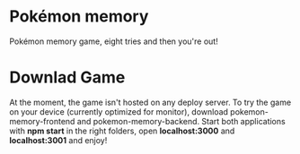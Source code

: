 # Pokémon memory
Pokémon memory game, eight tries and then you're out!

# Downlad Game 
At the moment, the game isn't hosted on any deploy server. To try the game on your device (currently optimized for monitor), download pokemon-memory-frontend and pokemon-memory-backend.
Start both applications with **npm start** in the right folders, open **localhost:3000** and **localhost:3001** and enjoy!
